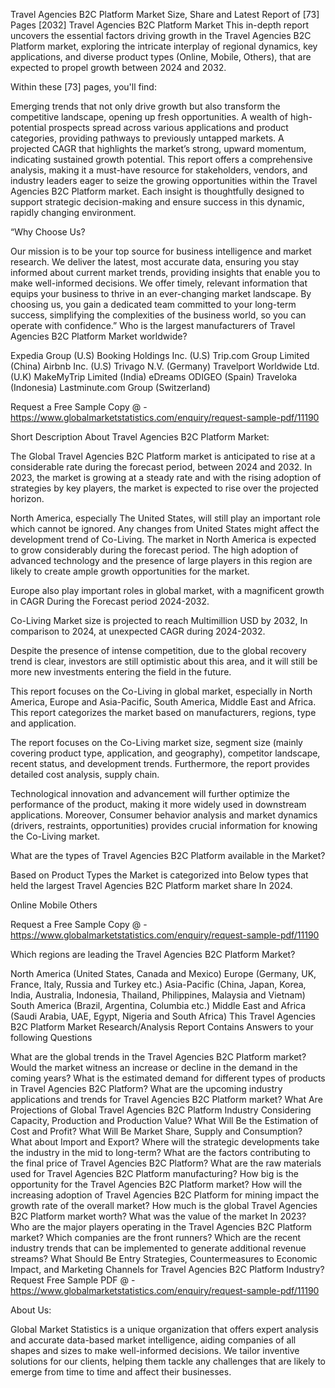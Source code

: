 Travel Agencies B2C Platform Market Size, Share and Latest Report of [73] Pages [2032]
Travel Agencies B2C Platform Market This in-depth report uncovers the essential factors driving growth in the Travel Agencies B2C Platform market, exploring the intricate interplay of regional dynamics, key applications, and diverse product types (Online, Mobile, Others), that are expected to propel growth between 2024 and 2032.

Within these [73] pages, you'll find:

Emerging trends that not only drive growth but also transform the competitive landscape, opening up fresh opportunities.
A wealth of high-potential prospects spread across various applications and product categories, providing pathways to previously untapped markets.
A projected CAGR that highlights the market’s strong, upward momentum, indicating sustained growth potential.
This report offers a comprehensive analysis, making it a must-have resource for stakeholders, vendors, and industry leaders eager to seize the growing opportunities within the Travel Agencies B2C Platform market. Each insight is thoughtfully designed to support strategic decision-making and ensure success in this dynamic, rapidly changing environment.

“Why Choose Us?

Our mission is to be your top source for business intelligence and market research.
We deliver the latest, most accurate data, ensuring you stay informed about current market trends, providing insights that enable you to make well-informed decisions.
We offer timely, relevant information that equips your business to thrive in an ever-changing market landscape.
By choosing us, you gain a dedicated team committed to your long-term success, simplifying the complexities of the business world, so you can operate with confidence.”
Who is the largest manufacturers of Travel Agencies B2C Platform Market worldwide?

 

Expedia Group (U.S)
Booking Holdings Inc. (U.S)
Trip.com Group Limited (China)
Airbnb
Inc. (U.S)
Trivago N.V. (Germany)
Travelport Worldwide Ltd. (U.K)
MakeMyTrip Limited (India)
eDreams ODIGEO (Spain)
Traveloka (Indonesia)
Lastminute.com Group (Switzerland)
 

Request a Free Sample Copy @ - https://www.globalmarketstatistics.com/enquiry/request-sample-pdf/11190

 

Short Description About Travel Agencies B2C Platform Market:

The Global Travel Agencies B2C Platform market is anticipated to rise at a considerable rate during the forecast period, between 2024 and 2032. In 2023, the market is growing at a steady rate and with the rising adoption of strategies by key players, the market is expected to rise over the projected horizon.

North America, especially The United States, will still play an important role which cannot be ignored. Any changes from United States might affect the development trend of Co-Living. The market in North America is expected to grow considerably during the forecast period. The high adoption of advanced technology and the presence of large players in this region are likely to create ample growth opportunities for the market.

Europe also play important roles in global market, with a magnificent growth in CAGR During the Forecast period 2024-2032.

Co-Living Market size is projected to reach Multimillion USD by 2032, In comparison to 2024, at unexpected CAGR during 2024-2032.

Despite the presence of intense competition, due to the global recovery trend is clear, investors are still optimistic about this area, and it will still be more new investments entering the field in the future.

This report focuses on the Co-Living in global market, especially in North America, Europe and Asia-Pacific, South America, Middle East and Africa. This report categorizes the market based on manufacturers, regions, type and application.

The report focuses on the Co-Living market size, segment size (mainly covering product type, application, and geography), competitor landscape, recent status, and development trends. Furthermore, the report provides detailed cost analysis, supply chain.

Technological innovation and advancement will further optimize the performance of the product, making it more widely used in downstream applications. Moreover, Consumer behavior analysis and market dynamics (drivers, restraints, opportunities) provides crucial information for knowing the Co-Living market.

What are the types of Travel Agencies B2C Platform available in the Market?

Based on Product Types the Market is categorized into Below types that held the largest Travel Agencies B2C Platform market share In 2024.

 

Online
Mobile
Others
 

Request a Free Sample Copy @ - https://www.globalmarketstatistics.com/enquiry/request-sample-pdf/11190

Which regions are leading the Travel Agencies B2C Platform Market?

North America (United States, Canada and Mexico)
Europe (Germany, UK, France, Italy, Russia and Turkey etc.)
Asia-Pacific (China, Japan, Korea, India, Australia, Indonesia, Thailand, Philippines, Malaysia and Vietnam)
South America (Brazil, Argentina, Columbia etc.)
Middle East and Africa (Saudi Arabia, UAE, Egypt, Nigeria and South Africa)
This Travel Agencies B2C Platform Market Research/Analysis Report Contains Answers to your following Questions

What are the global trends in the Travel Agencies B2C Platform market? Would the market witness an increase or decline in the demand in the coming years?
What is the estimated demand for different types of products in Travel Agencies B2C Platform? What are the upcoming industry applications and trends for Travel Agencies B2C Platform market?
What Are Projections of Global Travel Agencies B2C Platform Industry Considering Capacity, Production and Production Value? What Will Be the Estimation of Cost and Profit? What Will Be Market Share, Supply and Consumption? What about Import and Export?
Where will the strategic developments take the industry in the mid to long-term?
What are the factors contributing to the final price of Travel Agencies B2C Platform? What are the raw materials used for Travel Agencies B2C Platform manufacturing?
How big is the opportunity for the Travel Agencies B2C Platform market? How will the increasing adoption of Travel Agencies B2C Platform for mining impact the growth rate of the overall market?
How much is the global Travel Agencies B2C Platform market worth? What was the value of the market In 2023?
Who are the major players operating in the Travel Agencies B2C Platform market? Which companies are the front runners?
Which are the recent industry trends that can be implemented to generate additional revenue streams?
What Should Be Entry Strategies, Countermeasures to Economic Impact, and Marketing Channels for Travel Agencies B2C Platform Industry?
Request Free Sample PDF @ - https://www.globalmarketstatistics.com/enquiry/request-sample-pdf/11190

About Us:

Global Market Statistics is a unique organization that offers expert analysis and accurate data-based market intelligence, aiding companies of all shapes and sizes to make well-informed decisions. We tailor inventive solutions for our clients, helping them tackle any challenges that are likely to emerge from time to time and affect their businesses.